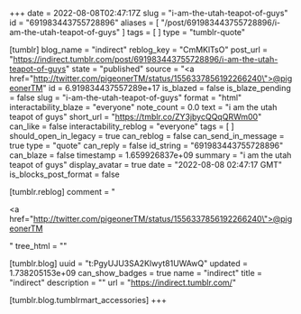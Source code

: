 +++
date = 2022-08-08T02:47:17Z
slug = "i-am-the-utah-teapot-of-guys"
id = "691983443755728896"
aliases = [ "/post/691983443755728896/i-am-the-utah-teapot-of-guys" ]
tags = [ ]
type = "tumblr-quote"

[tumblr]
blog_name = "indirect"
reblog_key = "CmMKlTsO"
post_url = "https://indirect.tumblr.com/post/691983443755728896/i-am-the-utah-teapot-of-guys"
state = "published"
source = "<a href=\"http://twitter.com/pigeonerTM/status/1556337856192266240\">@pigeonerTM</a>"
id = 6.919834437557289e+17
is_blazed = false
is_blaze_pending = false
slug = "i-am-the-utah-teapot-of-guys"
format = "html"
interactability_blaze = "everyone"
note_count = 0.0
text = "i am the utah teapot of guys"
short_url = "https://tmblr.co/ZY3jbycQQqQRWm00"
can_like = false
interactability_reblog = "everyone"
tags = [ ]
should_open_in_legacy = true
can_reblog = false
can_send_in_message = true
type = "quote"
can_reply = false
id_string = "691983443755728896"
can_blaze = false
timestamp = 1.659926837e+09
summary = "i am the utah teapot of guys"
display_avatar = true
date = "2022-08-08 02:47:17 GMT"
is_blocks_post_format = false

[tumblr.reblog]
comment = "<p><a href=\"http://twitter.com/pigeonerTM/status/1556337856192266240\">@pigeonerTM</a></p>"
tree_html = ""

[tumblr.blog]
uuid = "t:PgyUJU3SA2Klwyt81UWAwQ"
updated = 1.738205153e+09
can_show_badges = true
name = "indirect"
title = "indirect"
description = ""
url = "https://indirect.tumblr.com/"

[tumblr.blog.tumblrmart_accessories]
+++
